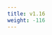 ```yaml
---
title: v1.16
weight: -116
---
```


<!--add blocks of content here to add more sections to the community page -->